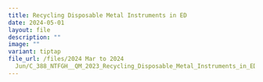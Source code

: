 ```yaml
---
title: Recycling Disposable Metal Instruments in ED
date: 2024-05-01
layout: file
description: ""
image: ""
variant: tiptap
file_url: /files/2024 Mar to 2024
  Jun/C_388_NTFGH__QM_2023_Recycling_Disposable_Metal_Instruments_in_ED.pdf
---
```

